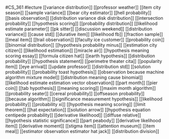 #CS_361
#lecture
[[variance distribution]]
[[professor weather]]
[[item city season]]
[[sample variance]]
[[bear city estimator]]
[[hell probability]]
[[basis observation]]
[[distribution variance disk distribution]]
[[intersection probability]]
[[hypothesis scoring]]
[[probability distribution]]
[[likelihood estimate parameter]]
[[pk sitter]]
[[discussion weekend]]
[[distribution variance]]
[[cause std]]
[[durative item]]
[[likelihood fb]]
[[fraction sample]]
[[meal item]]
[[trail observation]]
[[faculty ice customer]]
[[probability coin]]
[[binomial distribution]]
[[hypothesis probability minus]]
[[estimation city citizen]]
[[likelihood estimation]]
[[miracle air]]
[[hypothesis meaning scoring essay]]
[[formula citizen hat]]
[[earth hypothesis]]
[[distribution probability]]
[[hypothesis statement]]
[[perimetre theater cita]]
[[popularity item]]
[[eye arrival]]
[[update professor]]
[[distribution std]]
[[solution probability]]
[[probability toast hypothesis]]
[[observation because machine algorithm mixture model]]
[[distribution meaning cause binomial]]
[[likelihood estimate estimation vector observation]]
[[part month]]
[[pier coin]]
[[tab hypothesis]]
[[meaning scoring]]
[[maxim month algorithm]]
[[probability seater]]
[[cereal probability]]
[[offseason probability]]
[[because algorithm]]
[[significance measurement hypothesis]]
[[likelihood probability]]
[[probability xi]]
[[hypothesis meaning scoring]]
[[limit theorem]]
[[hat expectation]]
[[solution arrow]]
[[hypothesis equation centipede probability]]
[[derivative likelihood]]
[[diffuse relative]]
[[hypothesis statistic significance]]
[[part peabody]]
[[derivative likelihood item]]
[[derivative moment]]
[[stigma item]]
[[attention museum]]
[[item meal]]
[[estimator observation estimator hat jack]]
[[distribution division]]
